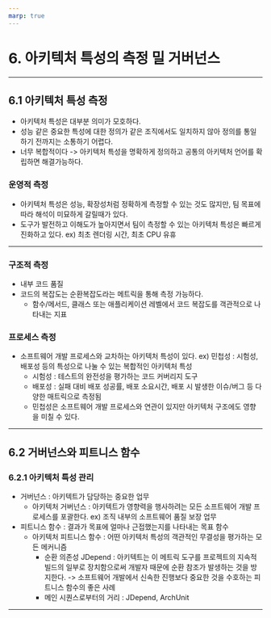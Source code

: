 ```yaml
---
marp: true
---
```

# 6. 아키텍처 특성의 측정 밀 거버넌스
---
## 6.1 아키텍처 특성 측정
* 아키텍처 특성은 대부분 의미가 모호하다.
* 성능 같은 중요한 특성에 대한 정의가 같은 조직에서도 일치하지 않아 정의를 통일하기 전까지는 소통하기 어렵다.
* 너무 복합적이다
  -> 아키텍처 특성을 명확하게 정의하고 공통의 아키텍처 언어를 확립하면 해결가능하다.
### 운영적 측정
* 아키텍처 특성은 성능, 확장성처럼 정확하게 측정할 수 있는 것도 많지만, 팀 목표에 따라 해석이 미묘하게 갈릴때가 있다.
* 도구가 발전하고 이해도가 높아지면서 팀이 측정할 수 있는 아키텍처 특성은 빠르게 진화하고 있다. ex) 최초 렌더링 시간, 최초 CPU 유휴
---
### 구조적 측정
* 내부 코드 품질
* 코드의 복잡도는 순환복잡도라는 메트릭을 통해 측정 가능하다.
    * 함수/메서드, 클래스 또는 애플리케이션 레벨에서 코드 복잡도를 객관적으로 나타내는 지표

### 프로세스 측정
* 소프트웨어 개발 프로세스와 교차하는 아키텍처 특성이 있다.
  ex) 민첩성 : 시험성, 배포성 등의 특성으로 나눌 수 있는 복합적인 아키텍처 특성
    * 시험성 : 테스트의 완전성을 평가하는 코드 커버리지 도구
    * 배포성 : 실패 대비 배포 성공률, 배포 소요시간, 배포 시 발생한 이슈/버그 등 다양한 매트릭으로 측정됨
    * 민첩성은 소프트웨어 개발 프로세스와 연관이 있지만 아키텍처 구조에도 영향을 미칠 수 있다.
---
## 6.2 거버넌스와 피트니스 함수
### 6.2.1 아키텍처 특성 관리
* 거버넌스 : 아키텍트가 담당하는 중요한 업무
    * 아키텍처 거버넌스 : 아키텍트가 영향력을 행사하려는 모든 소프트웨어 개발 프로세스를 포괄한다. ex) 조직 내부의 소프트웨어 품질 보장 업무
* 피트니스 함수 : 결과가 목표에 얼마나 근접했는지를 나타내는 목표 함수
    * 아키텍처 피트니스 함수 : 어떤 아키텍처 특성의 객관적인 무결성을 평가하는 모든 메커니즘
        * 순환 의존성
          JDepend : 아키텍트는 이 메트릭 도구를 프로젝트의 지속적 빌드의 일부로 장치함으로써 개발자 때문에 순환 참조가 발생하는 것을 방지한다. -> 소프트웨어 개발에서 신속한 진행보다 중요한 것을 수호하는 피트니스 함수의 좋은 사례
        * 메인 시퀀스로부터의 거리 : JDepend, ArchUnit
---
